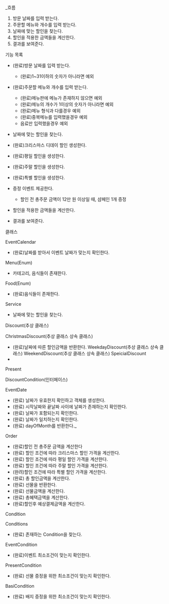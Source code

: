 _흐름
1. 방문 날짜를 입력 받는다.
2. 주문할 메뉴와 개수를 입력 받는다.
3. 날짜에 맞는 할인을 찾는다.
4. 할인을 적용한 금액들을 계산한다.
5. 결과를 보여준다.

기능 목록
- (완료)방문 날짜를 입력 받는다.
    + (완료)1~31이하의 숫자가 아니라면 예외
  
- (완료)주문할 메뉴와 개수를 입력 받는다.
    + (완료)메뉴판에 메뉴가 존재하지 않으면 예외
    + (완료)메뉴의 개수가 1이상의 숫자가 아니라면 예외
    + (완료)메뉴 형식과 다를경우 예외
    + (완료)중복메뉴를 입력했을경우 예외
    + 음료만 입력했을경우 예외

- 날짜에 맞는 할인을 찾는다.

- (완료)크리스마스 디데이 할인 생성한다.
- (완료)평일 할인을 생성한다.
- (완료)주말 할인을 생성한다.
- (완료)특별 할인을 생성한다.
- 증정 이벤트 제공한다.
    + 할인 전 총주문 금액이 12만 원 이상일 때, 샴페인 1개 증정

- 할인을 적용한 금액들을 계산한다.
- 결과를 보여준다.


클래스

EventCalendar
- (완료)날짜를 받아서 이벤트 날짜가 맞는지 확인한다.

Menu(Enum)
- 카테고리, 음식들이 존재한다.

Food(Enum)
- (완료)음식들이 존재한다.

Service
- 날짜에 맞는 할인을 찾는다.

Discount(추상 클래스)

ChristmasDiscount(추상 클래스 상속 클래스)
- (완료)날짜에 따른 할인금액을 반환한다.
WeekdayDiscount(추상 클래스 상속 클래스)
WeekendDiscount(추상 클래스 상속 클래스)
SpeicialDiscount
- 
Present

DiscountCondition(인터페이스)

EventDate
- (완료) 날짜가 유효한지 확인하고 객체를 생성한다.
- (완료) 시작날짜와 끝날짜 사이에 날짜가 존재하는지 확인한다.
- (완료) 날짜가 포함되는지 확인한다.
- (완료) 날짜가 일치하는지 확인한다.
- (완료) dayOfMonth를 반환한다._

Order
- (완료)할인 전 총주문 금액을 계산한다
- (완료) 할인 조건에 따라 크리스마스 할인 가격을 계산한다.
- (완료) 할인 조건에 따라 평일 할인 가격을 계산한다.
- (완료) 할인 조건에 따라 주말 할인 가격을 계산한다.
- (완려)할인 조건에 따라 특별 할인 가격을 계산한다.
- (완료) 총 할인금액을 계산한다.
- (완료) 선물을 반환한다.
- (완료) 선물금액을 계산한다.
- (완료) 총혜택금액을 계산한다.
- (완료)할인후 예상결제금액을 계산한다.

Condition

Conditions
- (완료) 존재하는 Condition을 찾는다.

EventCondition
- (완료)이벤트 최소조건이 맞는지 확인한다.

PresentCondition
- (완료) 선물 증정을 위한 최소조건이 맞는지 확인한다.

BasiCondition
- (완료) 배지 증정을 위한 최소조건이 맞는지 확인한다.